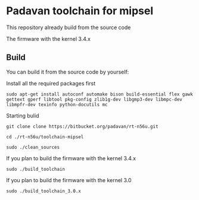 # Padavan toolchain for mipsel

This repository already build from the source code

The firmware with the kernel 3.4.x

## Build

You can build it from the source code by yourself:

Install all the required packages first

    sudo apt-get install autoconf automake bison build-essential flex gawk gettext gperf libtool pkg-config zlib1g-dev libgmp3-dev libmpc-dev libmpfr-dev texinfo python-docutils mc

Starting bulid

    git clone clone https://bitbucket.org/padavan/rt-n56u.git

    cd ./rt-n56u/toolchain-mipsel

    sudo ./clean_sources

If you plan to build the firmware with the kernel 3.4.x

    sudo ./build_toolchain

If you plan to build the firmware with the kernel 3.0

    sudo ./build_toolchain_3.0.x
